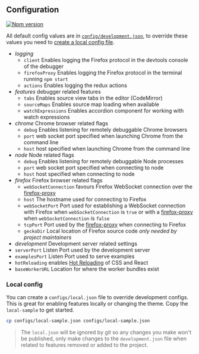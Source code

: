 ## Configuration

[![Npm version](https://img.shields.io/npm/v/devtools-config.svg)](https://npmjs.org/package/devtools-config)

All default config values are in [`config/development.json`](./development.json), to override these values you need to [create a local config file](#create-a-local-config-file).

* *logging*
  * `client` Enables logging the Firefox protocol in the devtools console of the debugger
  * `firefoxProxy` Enables logging the Firefox protocol in the terminal running `npm start`
  * `actions` Enables logging the redux actions
* *features* debugger related features
  * `tabs` Enables source view tabs in the editor (CodeMirror)
  * `sourceMaps` Enables source map loading when available
  * `watchExpressions` Enables accordion component for working with watch expressions
* *chrome* Chrome browser related flags
  * `debug` Enables listening for remotely debuggable Chrome browsers
  * `port` web socket port specified when launching Chrome from the command line
  * `host` host specified when launching Chrome from the command line
* *node* Node related flags
  * `debug` Enables listening for remotely debuggable Node processes
  * `port` web socket port specified when connecting to node
  * `host` host specified when connecting to node
* *firefox* Firefox browser related flags
  * `webSocketConnection` favours Firefox WebSocket connection over the [firefox-proxy](../bin/firefox-proxy)
  * `host` The hostname used for connecting to Firefox
  * `webSocketPort` Port used for establishing a WebSocket connection with Firefox when `webSocketConnection` is `true` or with a [firefox-proxy](../bin/firefox-proxy) when `webSocketConnection` is `false`
  * `tcpPort` Port used by the [firefox-proxy](../bin/firefox-proxy) when connecting to Firefox
  * `geckoDir` Local location of Firefox source code _only needed by project maintainers_
*  *development* Development server related settings
  * `serverPort` Listen Port used by the development server
  * `examplesPort` Listen Port used to serve examples
* `hotReloading` enables [Hot Reloading](../docs/local-development.md#hot-reloading) of CSS and React
* `baseWorkerURL` Location for where the worker bundles exist

### Local config

You can create a `configs/local.json` file to override development configs. This is great for enabling features locally or changing the theme. Copy the `local-sample` to get started.

```bash
cp configs/local-sample.json configs/local-sample.json
```

> The `local.json` will be ignored by git so any changes you make won't be published, only make changes to the `development.json` file when related to features removed or added to the project.
